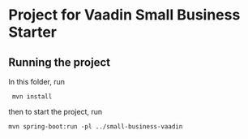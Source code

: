 # Project for Vaadin Small Business Starter

## Running the project

In this folder, run

```terminal
 mvn install
```

then to start the project, run

```terminal
mvn spring-boot:run -pl ../small-business-vaadin
```


